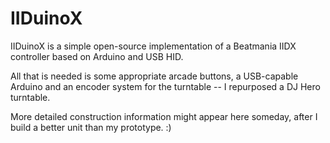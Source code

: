 IIDuinoX
========

IIDuinoX is a simple open-source implementation of a
Beatmania IIDX controller based on Arduino and USB HID.

All that is needed is some appropriate arcade buttons, a USB-capable Arduino
and an encoder system for the turntable -- I repurposed a DJ Hero turntable.

More detailed construction information might appear here someday,
after I build a better unit than my prototype. :)
